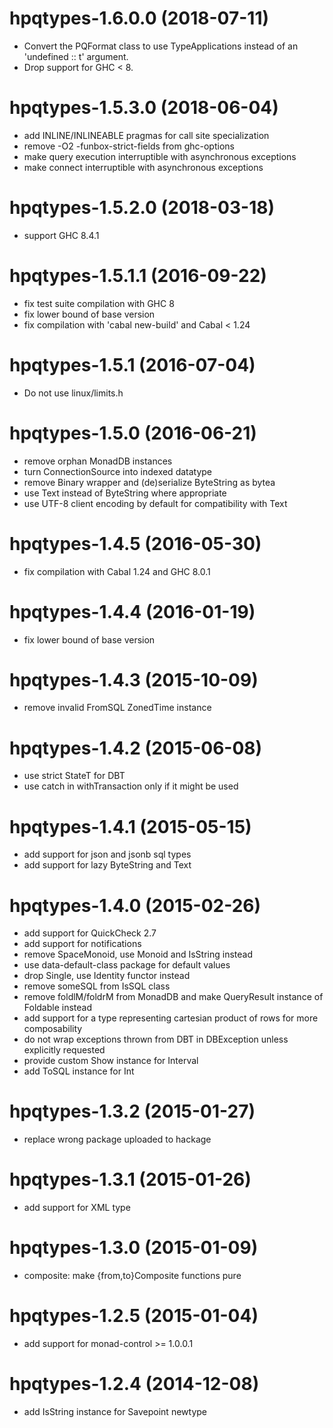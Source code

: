 # hpqtypes-1.6.0.0 (2018-07-11)
* Convert the PQFormat class to use TypeApplications instead of
  an 'undefined :: t' argument.
* Drop support for GHC < 8.

# hpqtypes-1.5.3.0 (2018-06-04)
* add INLINE/INLINEABLE pragmas for call site specialization
* remove -O2 -funbox-strict-fields from ghc-options
* make query execution interruptible with asynchronous exceptions
* make connect interruptible with asynchronous exceptions

# hpqtypes-1.5.2.0 (2018-03-18)
* support GHC 8.4.1

# hpqtypes-1.5.1.1 (2016-09-22)
* fix test suite compilation with GHC 8
* fix lower bound of base version
* fix compilation with 'cabal new-build' and Cabal < 1.24

# hpqtypes-1.5.1 (2016-07-04)
* Do not use linux/limits.h

# hpqtypes-1.5.0 (2016-06-21)
* remove orphan MonadDB instances
* turn ConnectionSource into indexed datatype
* remove Binary wrapper and (de)serialize ByteString as bytea
* use Text instead of ByteString where appropriate
* use UTF-8 client encoding by default for compatibility with Text

# hpqtypes-1.4.5 (2016-05-30)
* fix compilation with Cabal 1.24 and GHC 8.0.1

# hpqtypes-1.4.4 (2016-01-19)
* fix lower bound of base version

# hpqtypes-1.4.3 (2015-10-09)
* remove invalid FromSQL ZonedTime instance

# hpqtypes-1.4.2 (2015-06-08)
* use strict StateT for DBT
* use catch in withTransaction only if it might be used

# hpqtypes-1.4.1 (2015-05-15)
* add support for json and jsonb sql types
* add support for lazy ByteString and Text

# hpqtypes-1.4.0 (2015-02-26)
* add support for QuickCheck 2.7
* add support for notifications
* remove SpaceMonoid, use Monoid and IsString instead
* use data-default-class package for default values
* drop Single, use Identity functor instead
* remove someSQL from IsSQL class
* remove foldlM/foldrM from MonadDB and make QueryResult instance of Foldable instead
* add support for a type representing cartesian product of rows for more composability
* do not wrap exceptions thrown from DBT in DBException unless explicitly requested
* provide custom Show instance for Interval
* add ToSQL instance for Int

# hpqtypes-1.3.2 (2015-01-27)
* replace wrong package uploaded to hackage

# hpqtypes-1.3.1 (2015-01-26)
* add support for XML type

# hpqtypes-1.3.0 (2015-01-09)
* composite: make {from,to}Composite functions pure

# hpqtypes-1.2.5 (2015-01-04)
* add support for monad-control >= 1.0.0.1

# hpqtypes-1.2.4 (2014-12-08)
* add IsString instance for Savepoint newtype
